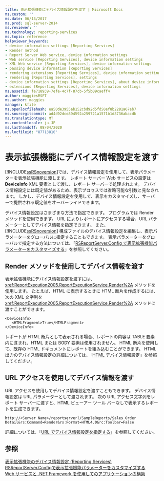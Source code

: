 ```yaml
---
title: 表示拡張機能にデバイス情報設定を渡す | Microsoft Docs
ms.custom: ''
ms.date: 06/13/2017
ms.prod: sql-server-2014
ms.reviewer: ''
ms.technology: reporting-services
ms.topic: reference
helpviewer_keywords:
- device information settings [Reporting Services]
- Render method
- Report Server Web service, device information settings
- Web service [Reporting Services], device information settings
- XML Web service [Reporting Services], device information settings
- passing device information [Reporting Services]
- rendering extensions [Reporting Services], device information settings
- rendering [Reporting Services], settings
- device information settings [Reporting Services], about device information settings
- extensions [Reporting Services], device information settings
ms.assetid: fe718939-7efe-4c7f-87cb-5f5b09caeff4
author: maggiesMSFT
ms.author: maggies
manager: kfile
ms.openlocfilehash: ea50de3955ab152cbd92d5fd50ef8b2281a67eb7
ms.sourcegitcommit: ad4d92dce894592a259721a1571b1d8736abacdb
ms.translationtype: MT
ms.contentlocale: ja-JP
ms.lasthandoff: 08/04/2020
ms.locfileid: "87713810"
---
```

# <a name="passing-device-information-settings-to-rendering-extensions"></a>表示拡張機能にデバイス情報設定を渡す
  [!INCLUDE[ssRSnoversion](../../../includes/ssrsnoversion-md.md)]では、デバイス情報設定を使用して、表示パラメーターを表示拡張機能に渡します。 レポート サーバー Web サービスの設定は **DeviceInfo** XML 要素として渡し、レポート サーバーで処理されます。 デバイス情報設定には既定値があるため、表示プロセスでは省略可能な引数と見なされます。 しかし、デバイス情報設定を使用して、表示をカスタマイズし、サーバーで提供される既定値をオーバーライドできます。  
  
 デバイス情報設定はさまざまな方法で指定できます。 プログラムでは Render メソッドを使用できます。 URL によりレポートにアクセスする場合、URL パラメーターとしてデバイス情報を指定できます。 また、 [!INCLUDE[ssRSnoversion](../../../includes/ssrsnoversion-md.md)] 構成ファイルのデバイス情報設定を編集し、表示パラメーターをグローバルに指定することもできます。 表示パラメーターをグローバルで指定する方法については、「[RSReportServer.Config で表示拡張機能パラメーターをカスタマイズする](../../customize-rendering-extension-parameters-in-rsreportserver-config.md)」を参照してください。  
  
## <a name="passing-device-information-using-the-render-method"></a>Render メソッドを使用してデバイス情報を渡す  
 表示拡張機能にデバイス情報設定を渡すには、<xref:ReportExecution2005.ReportExecutionService.Render%2A> メソッドを使用します。 たとえば、HTML に表示するときに HTML 断片を作成するには、次の XML 文字列を <xref:ReportExecution2005.ReportExecutionService.Render%2A> メソッドに渡すことができます。  
  
```  
<DeviceInfo>  
   <HTMLFragment>True</HTMLFragment>  
</DeviceInfo>  
```  
  
 レポートが HTML 断片として表示される場合、レポートの内容は TABLE 要素内に含まれ、HTML または BODY 要素は使用されません。 HTML 断片を使用して、既存の HTML ドキュメントにレポートを組み込むことができます。 HTML 出力のデバイス情報設定の詳細については、「[HTML デバイス情報設定](../../html-device-information-settings.md)」を参照してください。  
  
## <a name="passing-device-information-using-url-access"></a>URL アクセスを使用してデバイス情報を渡す  
 URL アクセスを使用してデバイス情報設定を渡すこともできます。 デバイス情報設定は URL パラメーターとして渡されます。 次の URL アクセス文字列をレポート サーバーに渡すと、HTML ビューアー ツール バーなしで表示するレポートを生成できます。  
  
```  
http://<Server Name>/reportserver?/SampleReports/Sales Order Detail&rs:Command=Render&rs:Format=HTML4.0&rc:Toolbar=False  
```  
  
 詳細については、「[URL でデバイス情報設定を指定する](../../specify-device-information-settings-in-a-url.md)」を参照してください。  
  
## <a name="see-also"></a>参照  
 [表示拡張機能のデバイス情報設定 &#40;Reporting Services&#41;](../../device-information-settings-for-rendering-extensions-reporting-services.md)   
 [RSReportServer.Configで表示拡張機能パラメーターをカスタマイズする](../../customize-rendering-extension-parameters-in-rsreportserver-config.md)   
 [Web サービスと .NET Framework を使用してのアプリケーションの構築](building-applications-using-the-web-service-and-the-net-framework.md)  
  
  
